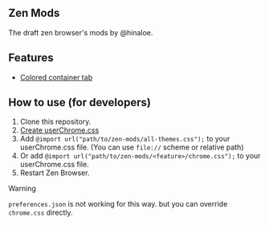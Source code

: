 ## Zen Mods

The draft zen browser's mods by @hinaloe.

## Features

- [Colored container tab](./container_bgcolor/README.md)

## How to use (for developers)

1. Clone this repository.
2. [Create userChrome.css](https://docs.zen-browser.app/guides/live-editing)
3. Add `@import url("path/to/zen-mods/all-themes.css");` to your userChrome.css file. (You can use `file://` scheme or relative path)
4. Or add `@import url("path/to/zen-mods/<feature>/chrome.css");` to your userChrome.css file.
5. Restart Zen Browser.

> [!WARNING]
> `preferences.json` is not working for this way. but you can override `chrome.css` directly.